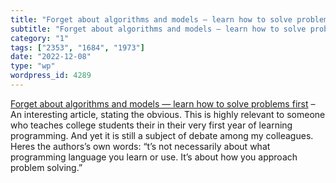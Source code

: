 ```yaml
---
title: "Forget about algorithms and models — learn how to solve problems first"
subtitle: "Forget about algorithms and models — learn how to solve problems first"
category: "1"
tags: ["2353", "1684", "1973"]
date: "2022-12-08"
type: "wp"
wordpress_id: 4289
---
```

[ Forget about algorithms and models — learn how to solve problems first]( https://thenextweb.com/news/forget-about-algorithms-and-models-learn-how-to-solve-problems-first) –An interesting article, stating the obvious. This is highly relevant to someone who teaches college students their in their very first year of learning programming. And yet it is still a subject of debate among my colleagues. Heres the authors’s own words: “t’s not necessarily about what programming language you learn or use. It’s about how you approach problem solving.”